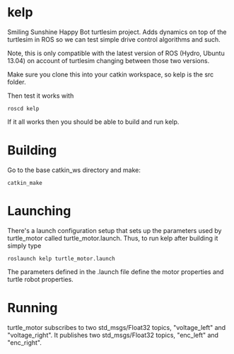 kelp
====

Smiling Sunshine Happy Bot turtlesim project. Adds dynamics on top of the turtlesim in ROS so we can test simple drive control algorithms and such.

Note, this is only compatible with the latest version of ROS (Hydro, Ubuntu 13.04) on account of turtlesim changing between those two versions.

Make sure you clone this into your catkin workspace, so kelp is the src folder.

Then test it works with

    roscd kelp

If it all works then you should be able to build and run kelp.

# Building

Go to the base catkin_ws directory and make:

    catkin_make

# Launching

There's a launch configuration setup that sets up the parameters used by turtle_motor called turtle_motor.launch. Thus, to run kelp after building it simply type

    roslaunch kelp turtle_motor.launch

The parameters defined in the .launch file define the motor properties and turtle robot properties.

# Running

turtle_motor subscribes to two std_msgs/Float32 topics, "voltage_left" and "voltage_right". It publishes two std_msgs/Float32 topics, "enc_left" and "enc_right".
